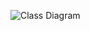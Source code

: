 ![Class Diagram](http://www.plantuml.com/plantuml/proxy?src=https://raw.githubusercontent.com/gammam/spin4Athletics/master/docs/UML/umlSample.puml)
